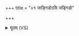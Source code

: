 +++
title = "०१ जाङ्गिडोऽसि जङ्गिडो"

+++
<details><summary>मूलम् (VS)</summary>

जा॑ङ्गि॒डो᳡ऽसि॑ जङ्गि॒डो रक्षि॑तासि जङ्गि॒डः। द्वि॒पाच्चतु॑ष्पाद॒स्माकं॒ सर्वं॑ रक्षतु जङ्गि॒डः ॥
</details>